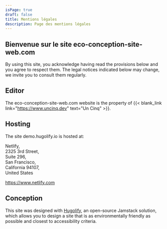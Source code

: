 ```yaml
---
isPage: true
draft: false
title: Mentions légales
description: Page des mentions légales
---
```

## Bienvenue sur le site eco-conception-site-web.com

By using this site, you acknowledge having read the provisions below and you agree to respect them. The legal notices indicated below may change, we invite you to consult them regularly.

## Editor

The eco-conception-site-web.com website is the property of {{< blank_link link="https://www.uncinq.dev" text="Un Cinq" >}}.

## Hosting

The site demo.hugolify.io is hosted at:

Netlify,\
2325 3rd Street, \
Suite 296, \
San Francisco, \
California 94107, \
United States

https://www.netlify.com

## Conception

This site was designed with [Hugolify](https://www.hugolify.io), an open-source Jamstack solution, which allows you to design a site that is as environmentally friendly as possible and closest to accessibility criteria.
